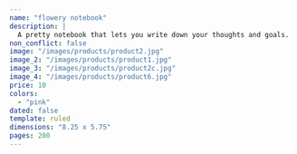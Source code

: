 ```yaml
---
name: "flowery notebook"
description: |
  A pretty notebook that lets you write down your thoughts and goals.
non_conflict: false
image: "/images/products/product2.jpg"
image_2: "/images/products/product1.jpg"
image_3: "/images/products/product2c.jpg"
image_4: "/images/products/product6.jpg"
price: 10
colors:
  - "pink"
dated: false
template: ruled
dimensions: "8.25 x 5.75"
pages: 200
---
```

